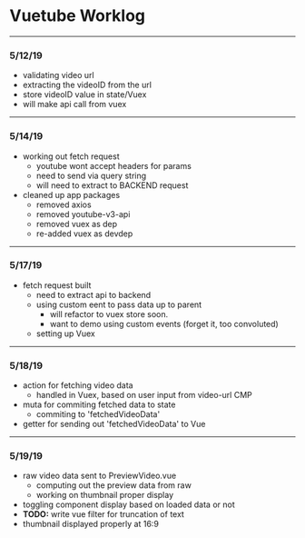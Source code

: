 # Vuetube Worklog

---

### 5/12/19

- validating video url
- extracting the videoID from the url
- store videoID value in state/Vuex
- will make api call from vuex

---

### 5/14/19

- working out fetch request
  - youtube wont accept headers for params
  - need to send via query string
  - will need to extract to BACKEND request
- cleaned up app packages
  - removed axios
  - removed youtube-v3-api
  - removed vuex as dep
  - re-added vuex as devdep

---

### 5/17/19

- fetch request built
  - need to extract api to backend
  - using custom eent to pass data up to parent
    - will refactor to vuex store soon.
    - want to demo using custom events (forget it, too convoluted)
  - setting up Vuex

---

### 5/18/19

- action for fetching video  data
  - handled in Vuex, based on user input from video-url CMP
- muta for commiting fetched data to state
  - commiting to 'fetchedVideoData'
- getter for sending out 'fetchedVideoData' to Vue

---

### 5/19/19

- raw video data sent to PreviewVideo.vue
  - computing out the preview data from raw
  - working on thumbnail proper display
- toggling component display based on loaded data or not
- **TODO:** write vue filter for truncation of text
- thumbnail displayed properly at 16:9
